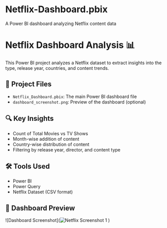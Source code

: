 # Netflix-Dashboard.pbix
 A Power BI dashboard analyzing Netflix content data
# Netflix Dashboard Analysis 📊

This Power BI project analyzes a Netflix dataset to extract insights into the type, release year, countries, and content trends.

## 📁 Project Files
- `Netflix_Dashboard.pbix`: The main Power BI dashboard file
- `dashboard_screenshot.png`: Preview of the dashboard (optional)

## 🔍 Key Insights
- Count of Total Movies vs TV Shows
- Month-wise addition of content
- Country-wise distribution of content
- Filtering by release year, director, and content type

## 🛠 Tools Used
- Power BI
- Power Query
- Netflix Dataset (CSV format)

## 📸 Dashboard Preview
![Dashboard Screenshot](![Netflix Screenshot 1](https://github.com/user-attachments/assets/4d9ab804-c01b-4f3a-8f60-28ccebef4248)
)


